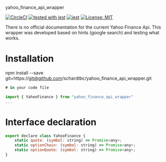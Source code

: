 yahoo_finance_api_wrapper

[![CircleCI](https://circleci.com/gh/schardtbc/yahoo_finance_api_wrapper.svg?style=svg)](https://circleci.com/gh/schardtbc/yahoo_finance_api_wrapper)
[![tested with jest](https://img.shields.io/badge/tested_with-jest-99424f.svg)](https://github.com/facebook/jest) 
[![jest](https://jestjs.io/img/jest-badge.svg)](https://github.com/facebook/jest)
[![License: MIT](https://img.shields.io/badge/License-MIT-yellow.svg)](https://opensource.org/licenses/MIT)

There is no official documentation for the current Yahoo Finance Api. This
wrapper was developed based on hints (google search) and testing what works.

# Installation

npm install --save git+https://git@github.com/schardtbc/yahoo_finance_api_wrapper.git

```javascript
# in your code file

import { YahooFinance } from "yahoo_finance_api_wrapper"
...
```

# Interface declaration


```javascript
export declare class YahooFinance {
    static quote: (symbol: string) => Promise<any>;
    static optionChain: (symbol: string) => Promise<any>;
    static optionQuote: (symbol: string) => Promise<any>;
}
